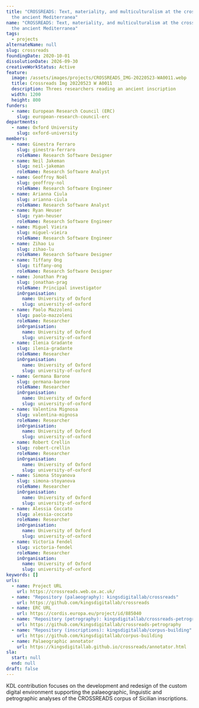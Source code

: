 ```yaml
---
title: "CROSSREADS: Text, materiality, and multiculturalism at the crossroads of
  the ancient Mediterranea"
name: "CROSSREADS: Text, materiality, and multiculturalism at the crossroads of
  the ancient Mediterranea"
tags:
  - projects
alternateName: null
slug: crossreads
foundingDate: 2020-10-01
dissolutionDate: 2026-09-30
creativeWorkStatus: Active
feature:
  image: /assets/images/projects/CROSSREADS_IMG-20220523-WA0011.webp
  title: Crossreads Img 20220523 W A0011
  description: Threes researchers reading an ancient inscription
  width: 1200
  height: 800
funders:
  - name: European Research Council (ERC)
    slug: european-research-council-erc
departments:
  - name: Oxford University
    slug: oxford-university
members:
  - name: Ginestra Ferraro
    slug: ginestra-ferraro
    roleName: Research Software Designer
  - name: Neil Jakeman
    slug: neil-jakeman
    roleName: Research Software Analyst
  - name: Geoffroy Noël
    slug: geoffroy-nol
    roleName: Research Software Engineer
  - name: Arianna Ciula
    slug: arianna-ciula
    roleName: Research Software Analyst
  - name: Ryan Heuser
    slug: ryan-heuser
    roleName: Research Software Engineer
  - name: Miguel Vieira
    slug: miguel-vieira
    roleName: Research Software Engineer
  - name: Zihao Lu
    slug: zihao-lu
    roleName: Research Software Designer
  - name: Tiffany Ong
    slug: tiffany-ong
    roleName: Research Software Designer
  - name: Jonathan Prag
    slug: jonathan-prag
    roleName: Principal investigator
    inOrganisation:
      name: University of Oxford
      slug: university-of-oxford
  - name: Paolo Mazzoleni
    slug: paolo-mazzoleni
    roleName: Researcher
    inOrganisation:
      name: University of Oxford
      slug: university-of-oxford
  - name: Ilenia Gradante
    slug: ilenia-gradante
    roleName: Researcher
    inOrganisation:
      name: University of Oxford
      slug: university-of-oxford
  - name: Germana Barone
    slug: germana-barone
    roleName: Researcher
    inOrganisation:
      name: University of Oxford
      slug: university-of-oxford
  - name: Valentina Mignosa
    slug: valentina-mignosa
    roleName: Researcher
    inOrganisation:
      name: University of Oxford
      slug: university-of-oxford
  - name: Robert Crellin
    slug: robert-crellin
    roleName: Researcher
    inOrganisation:
      name: University of Oxford
      slug: university-of-oxford
  - name: Simona Stoyanova
    slug: simona-stoyanova
    roleName: Researcher
    inOrganisation:
      name: University of Oxford
      slug: university-of-oxford
  - name: Alessia Coccato
    slug: alessia-coccato
    roleName: Researcher
    inOrganisation:
      name: University of Oxford
      slug: university-of-oxford
  - name: Victoria Fendel
    slug: victoria-fendel
    roleName: Researcher
    inOrganisation:
      name: University of Oxford
      slug: university-of-oxford
keywords: []
urls:
  - name: Project URL
    url: https://crossreads.web.ox.ac.uk/
  - name: "Repository (palaeography): kingsdigitallab/crossreads"
    url: https://github.com/kingsdigitallab/crossreads
  - name: ERC URL
    url: https://cordis.europa.eu/project/id/885040
  - name: "Repository (petrography): kingsdigitallab/crossreads-petrography"
    url: https://github.com/kingsdigitallab/crossreads-petrography
  - name: "Repository (inscriptions): kingsdigitallab/corpus-building"
    url: https://github.com/kingsdigitallab/corpus-building
  - name: Palaeographic annotator
    url: https://kingsdigitallab.github.io/crossreads/annotator.html
sla:
  start: null
  end: null
draft: false
---
```


KDL contribution focuses on the development and redesign of the custom digital environment supporting the palaeographic, linguistic and petrographic analyses of the CROSSREADS corpus of Sicilian inscriptions.
